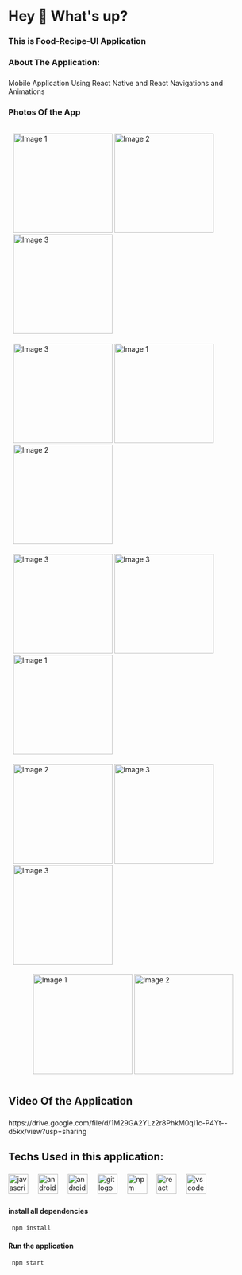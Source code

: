<h1 align="left">Hey 👋 What's up?</h1>

###

<h3 align="left">This is Food-Recipe-UI Application</h3>

###

<h3 align="left">About The Application:</h3>

###

<p align="left">Mobile Application Using React Native and React Navigations and Animations </p>

###

<h3 align="left">Photos Of the App</h3>

###

<div align="left" style="display: flex; flex-wrap: wrap; justify-content: center;">
  <div style="margin: 10px;">
    <img src="./Photos/1.jpg" alt="Image 1" width="200">
    <img src="./Photos/2.jpg" alt="Image 2" width="200">
    <img src="./Photos/3.jpg" alt="Image 3" width="200">
  </div>
  <div style="margin: 10px;">
    <img src="./Photos/4.jpg" alt="Image 3" width="200">
    <img src="./Photos/5.jpg" alt="Image 1" width="200">
    <img src="./Photos/6.jpg" alt="Image 2" width="200">
  </div>
  <div style="margin: 10px;">
    <img src="./Photos/7.jpg" alt="Image 3" width="200">
    <img src="./Photos/8.jpg" alt="Image 3" width="200">
    <img src="./Photos/9.jpg" alt="Image 1" width="200">
  </div>
  <div style="margin: 10px;">
    <img src="./Photos/10.jpg" alt="Image 2" width="200">
    <img src="./Photos/11.jpg" alt="Image 3" width="200">
    <img src="./Photos/12.jpg" alt="Image 3" width="200">
    </div>
  <div style="margin: 10px;">
    <img src="./Photos/13.jpg" alt="Image 1" width="200">
    <img src="./Photos/14.jpg" alt="Image 2" width="200">
  </div>
</div>

###

<h2 align="left">Video Of the Application</h2>

###

<p align="left">https://drive.google.com/file/d/1M29GA2YLz2r8PhkM0qI1c-P4Yt--d5kx/view?usp=sharing</p>

###

###

<h2 align="left">Techs Used in this application:</h2>

###

<div align="left">
  <img src="https://cdn.jsdelivr.net/gh/devicons/devicon/icons/javascript/javascript-original.svg" height="40" alt="javascript logo"  />
  <img width="12" />
  <img src="https://cdn.jsdelivr.net/gh/devicons/devicon/icons/android/android-original.svg" height="40" alt="android logo"  />
  <img width="12" />
  <img src="https://cdn.jsdelivr.net/gh/devicons/devicon/icons/androidstudio/androidstudio-original.svg" height="40" alt="androidstudio logo"  />
  <img width="12" />
  <img src="https://cdn.jsdelivr.net/gh/devicons/devicon/icons/git/git-original.svg" height="40" alt="git logo"  />
  <img width="12" />
  <img src="https://cdn.jsdelivr.net/gh/devicons/devicon/icons/npm/npm-original-wordmark.svg" height="40" alt="npm logo"  />
  <img width="12" />
  <img src="https://cdn.worldvectorlogo.com/logos/react-native-1.svg" height="40" alt="react native logo"  />
  <img width="12" />
  <img src="https://cdn.jsdelivr.net/gh/devicons/devicon/icons/vscode/vscode-original.svg" height="40" alt="vscode logo"  />
</div>

###

#### install all dependencies

```js
 npm install
```

#### Run the application

```js
 npm start
```
